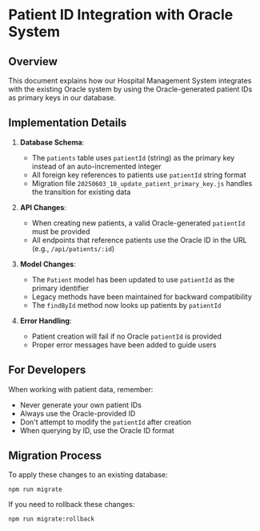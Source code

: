 # Patient ID Integration with Oracle System

## Overview

This document explains how our Hospital Management System integrates with the existing Oracle system by using the Oracle-generated patient IDs as primary keys in our database.

## Implementation Details

1. **Database Schema**:

   - The `patients` table uses `patientId` (string) as the primary key instead of an auto-incremented integer
   - All foreign key references to patients use `patientId` string format
   - Migration file `20250603_10_update_patient_primary_key.js` handles the transition for existing data

2. **API Changes**:

   - When creating new patients, a valid Oracle-generated `patientId` must be provided
   - All endpoints that reference patients use the Oracle ID in the URL (e.g., `/api/patients/:id`)

3. **Model Changes**:

   - The `Patient` model has been updated to use `patientId` as the primary identifier
   - Legacy methods have been maintained for backward compatibility
   - The `findById` method now looks up patients by `patientId`

4. **Error Handling**:
   - Patient creation will fail if no Oracle `patientId` is provided
   - Proper error messages have been added to guide users

## For Developers

When working with patient data, remember:

- Never generate your own patient IDs
- Always use the Oracle-provided ID
- Don't attempt to modify the `patientId` after creation
- When querying by ID, use the Oracle ID format

## Migration Process

To apply these changes to an existing database:

```
npm run migrate
```

If you need to rollback these changes:

```
npm run migrate:rollback
```
